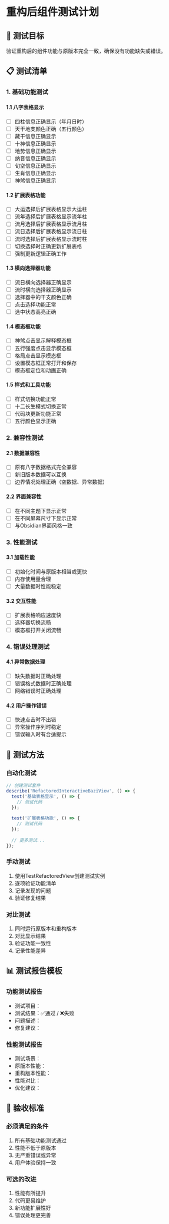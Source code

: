 # 重构后组件测试计划

## 🎯 测试目标
验证重构后的组件功能与原版本完全一致，确保没有功能缺失或错误。

## 📋 测试清单

### 1. 基础功能测试

#### 1.1 八字表格显示
- [ ] 四柱信息正确显示（年月日时）
- [ ] 天干地支颜色正确（五行颜色）
- [ ] 藏干信息正确显示
- [ ] 十神信息正确显示
- [ ] 地势信息正确显示
- [ ] 纳音信息正确显示
- [ ] 旬空信息正确显示
- [ ] 生肖信息正确显示
- [ ] 神煞信息正确显示

#### 1.2 扩展表格功能
- [ ] 大运选择后扩展表格显示大运柱
- [ ] 流年选择后扩展表格显示流年柱
- [ ] 流月选择后扩展表格显示流月柱
- [ ] 流日选择后扩展表格显示流日柱
- [ ] 流时选择后扩展表格显示流时柱
- [ ] 切换选择时正确更新扩展表格
- [ ] 强制更新逻辑正确工作

#### 1.3 横向选择器功能
- [ ] 流日横向选择器正确显示
- [ ] 流时横向选择器正确显示
- [ ] 选择器中的干支颜色正确
- [ ] 点击选择功能正常
- [ ] 选中状态高亮正确

#### 1.4 模态框功能
- [ ] 神煞点击显示解释模态框
- [ ] 五行强度点击显示模态框
- [ ] 格局点击显示模态框
- [ ] 设置模态框正常打开和保存
- [ ] 模态框定位和动画正确

#### 1.5 样式和工具功能
- [ ] 样式切换功能正常
- [ ] 十二长生模式切换正常
- [ ] 代码块更新功能正常
- [ ] 五行颜色显示正确

### 2. 兼容性测试

#### 2.1 数据兼容性
- [ ] 原有八字数据格式完全兼容
- [ ] 新旧版本数据可以互换
- [ ] 边界情况处理正确（空数据、异常数据）

#### 2.2 界面兼容性
- [ ] 在不同主题下显示正常
- [ ] 在不同屏幕尺寸下显示正常
- [ ] 与Obsidian界面风格一致

### 3. 性能测试

#### 3.1 加载性能
- [ ] 初始化时间与原版本相当或更快
- [ ] 内存使用量合理
- [ ] 大量数据时性能稳定

#### 3.2 交互性能
- [ ] 扩展表格响应速度快
- [ ] 选择器切换流畅
- [ ] 模态框打开关闭流畅

### 4. 错误处理测试

#### 4.1 异常数据处理
- [ ] 缺失数据时正确处理
- [ ] 错误格式数据时正确处理
- [ ] 网络错误时正确处理

#### 4.2 用户操作错误
- [ ] 快速点击时不出错
- [ ] 异常操作序列时稳定
- [ ] 错误输入时有合适提示

## 🧪 测试方法

### 自动化测试
```typescript
// 创建测试套件
describe('RefactoredInteractiveBaziView', () => {
  test('基础表格显示', () => {
    // 测试代码
  });
  
  test('扩展表格功能', () => {
    // 测试代码
  });
  
  // 更多测试...
});
```

### 手动测试
1. 使用TestRefactoredView创建测试实例
2. 逐项验证功能清单
3. 记录发现的问题
4. 验证修复结果

### 对比测试
1. 同时运行原版本和重构版本
2. 对比显示结果
3. 验证功能一致性
4. 记录性能差异

## 📊 测试报告模板

### 功能测试报告
- 测试项目：
- 测试结果：✅通过 / ❌失败
- 问题描述：
- 修复建议：

### 性能测试报告
- 测试场景：
- 原版本性能：
- 重构版本性能：
- 性能对比：
- 优化建议：

## 🎯 验收标准

### 必须满足的条件
1. 所有基础功能测试通过
2. 性能不低于原版本
3. 无严重错误或异常
4. 用户体验保持一致

### 可选的改进
1. 性能有所提升
2. 代码更易维护
3. 新功能扩展性好
4. 错误处理更完善
